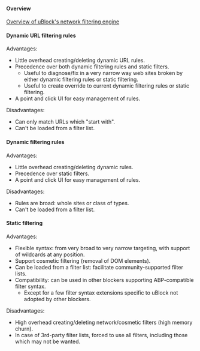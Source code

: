 #### Overview

[Overview of uBlock's network filtering engine](https://github.com/gorhill/uBlock/wiki/Overview-of-uBlock's-network-filtering-engine)

#### Dynamic URL filtering rules

Advantages:
- Little overhead creating/deleting dynamic URL rules.
- Precedence over both dynamic filtering rules and static filters.
    - Useful to diagnose/fix in a very narrow way web sites broken by either dynamic filtering rules or static filtering.
    - Useful to create override to current dynamic filtering rules or static filtering.
- A point and click UI for easy management of rules.

Disadvantages:
- Can only match URLs which "start with".
- Can't be loaded from a filter list.

#### Dynamic filtering rules

Advantages:
- Little overhead creating/deleting dynamic rules.
- Precedence over static filters.
- A point and click UI for easy management of rules.

Disadvantages:
- Rules are broad: whole sites or class of types.
- Can't be loaded from a filter list.

#### Static filtering

Advantages:
- Flexible syntax: from very broad to very narrow targeting, with support of wildcards at any position.
- Support cosmetic filtering (removal of DOM elements).
- Can be loaded from a filter list: facilitate community-supported filter lists.
- Compatibility: can be used in other blockers supporting ABP-compatible filter syntax.
    - Except for a few filter syntax extensions specific to uBlock not adopted by other blockers.

Disadvantages:
- High overhead creating/deleting network/cosmetic filters (high memory churn).
- In case of 3rd-party filter lists, forced to use all filters, including those which may not be wanted.
